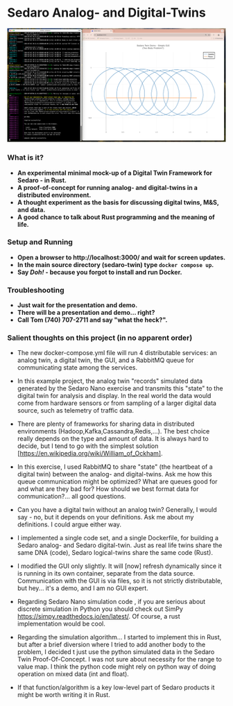 # Sedaro Analog- and Digital-Twins

![image info](./Sedaro-dt-demo.png)

### What is it?

* **An experimental minimal mock-up of a Digital Twin Framework for Sedaro - in Rust.**
* **A proof-of-concept for running analog- and digital-twins in a distributed environment.**
* **A thought experiment as the basis for discussing digital twins, M&S, and data.**
* **A good chance to talk about Rust programming and the meaning of life.**

### Setup and Running

* **Open a browser to http://localhost:3000/ and wait for screen updates.**
* **In the main source directory (sedaro-twin) type ```docker compose up```.**
* **Say ***Doh!*** - because you forgot to install and run Docker.**

### Troubleshooting

* **Just wait for the presentation and demo.**
* **There will be a presentation and demo... right?**
* **Call Tom (740) 707-2711 and say "what the heck?".**

### Salient thoughts on this project (in no apparent order)

* The new docker-compose.yml file will run 4 distributable services: an analog twin, a digital twin, the GUI, and a RabbitMQ queue for communicating state among the services.

* In this example project, the analog twin "records" simulated data generated by the Sedaro Nano exercise and transmits this "state" to the digital twin for analysis and display.  In the real world the data would come from hardware sensors or from sampling of a larger digital data source, such as telemetry of traffic data.

* There are plenty of frameworks for sharing data in distributed environments (Hadoop,Kafka,Cassandra,Redis,...).  The best choice really depends on the type and amount of data.  It is always hard to decide, but I tend to go with the simplest solution [https://en.wikipedia.org/wiki/William_of_Ockham].

* In this exercise, I used RabbitMQ to share "state" (the heartbeat of a digital twin) between the analog- and digital-twins. Ask me how this queue communication might be optimized?  What are queues good for and what are they bad for?  How should we best format data for communication?... all good questions.

* Can you have a digital twin without an analog twin?  Generally, I would say - no, but it depends on your definitions.  Ask me about my definitions.  I could argue either way.

* I implemented a single code set, and a single Dockerfile, for building a Sedaro analog- and Sedaro digital-twin.  Just as real life twins share the same DNA (code), Sedaro logical-twins share the same code (Rust).  

* I modified the GUI only slightly.  It will [now] refresh dynamically since it is running in its own container, separate from the data source. Communication with the GUI is via files, so it is not strictly distributable, but hey... it's a demo, and I am no GUI expert.

* Regarding Sedaro Nano simulation code , if you are serious about discrete simulation in Python you should check out SimPy https://simpy.readthedocs.io/en/latest/.  Of course, a rust implementation would be cool.

* Regarding the simulation algorithm... I started to implement this in Rust, but after a brief diversion where I tried to add another body to the problem, I decided t just use the python simulated data in the Sedaro Twin Proof-Of-Concept. I was not sure about necessity for the range to value map.  I think the python code might rely on python way of doing operation on mixed data (int and float).  

* If that function/algorithm is a key low-level part of Sedaro products it might be worth writing it in Rust. 
